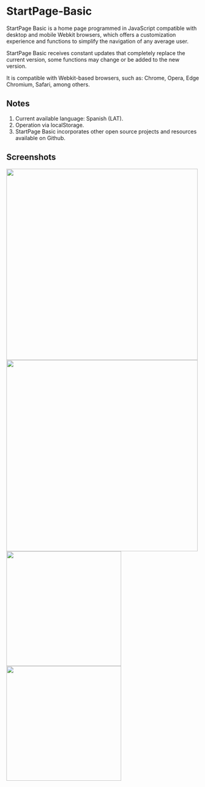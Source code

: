 # StartPage-Basic
StartPage Basic is a home page programmed in JavaScript compatible with desktop and mobile Webkit browsers, which offers a customization experience and functions to simplify the navigation of any average user.

StartPage Basic receives constant updates that completely replace the current version, some functions may change or be added to the new version.

It is compatible with Webkit-based browsers, such as: Chrome, Opera, Edge Chromium, Safari, among others.

## Notes
  1. Current available language: Spanish (LAT).
  2. Operation via localStorage.
  3. StartPage Basic incorporates other open source projects and resources available on Github.
  
## Screenshots
<img src="https://github.com/DEV-MSM/StartPage-Basic/master/data/ss/01.png" width="500px">
<img src="https://github.com/DEV-MSM/StartPage-Basic/master/data/ss/02.png" width="500px">
<img src="https://github.com/DEV-MSM/StartPage-Basic/master/data/ss/03.png" width="300px">
<img src="https://github.com/DEV-MSM/StartPage-Basic/master/data/ss/04.png" width="300px">
